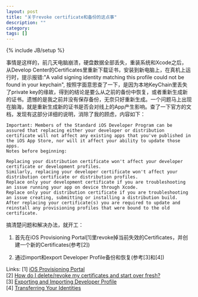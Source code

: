 ```yaml
---
layout: post
title: "关于revoke certificate和备份的这点事"
description: ""
category: 
tags: []
---
```

{% include JB/setup %}

事情是这样的，前几天电脑崩溃，硬盘数据全部丢失，重装系统和Xcode之后，从Develop Center的Certificates里重新下载证书，安装到新电脑上，在真机上运行时，提示报错:"A valid signing identity matching this profile could not be found in your keychain", 按照字面意思查了一下，是因为本地KeyChain里丢失了private key的缘故，得到的结论是要么从之前的备份中恢复，或者重新生成新的证书。遗憾的是我之前并没有保存备份，无奈只好重新生成。一个问题马上出现在脑海，就是重新生成新的证书是否会对线上的App产生影响。查了一下官方的文档，发现有这部分详细的说明，消除了我的顾虑，内容如下：

	Important: Members of the Standard iOS Developer Program can be assured that replacing either your developer or distribution certificate will not affect any existing apps that you've published in the iOS App Store, nor will it affect your ability to update those apps.
	Notes before beginning:

	Replacing your distribution certificate won't affect your developer certificate or development profiles.
	Similarly, replacing your developer certificate won't affect your distribution certificate or distribution profiles.
	Replace only your development certificate if you are troubleshooting an issue running your app on device through Xcode.
	Replace only your distribution certificate if you are troubleshooting an issue creating, submitting or installing a distribution build.
	After replacing your certificate(s) you are required to update and reinstall any provisioning profiles that were bound to the old certificate.
	
搞清楚问题和解决办法，就开工：
1. 首先在iOS Provisioning Portal[1]里revoke掉当前失效的Certificates，并创建一个新的Certificates(参考[2])

2. 通过import和export Developer Profile备份和恢复(参考[3]和[4])

Links: 
[1] [iOS Provisioning Portal](https://developer.apple.com/account/overview.action)  
[2] [How do I delete/revoke my certificates and start over fresh?](http://developer.apple.com/library/ios/#technotes/tn2250/_index.html#//apple_ref/doc/uid/DTS40009933-CH1-TNTAG6)  
[3] [Exporting and  Importing Developer Profile ](http://developer.apple.com/library/ios/#documentation/IDEs/Conceptual/AppDistributionGuide/MaintainingCertificatesandProvisioningAssets/MaintainingCertificatesandProvisioningAssets.html)  
[4] [Transferring Your Identities](http://developer.apple.com/library/ios/#technotes/tn2250/_index.html#//apple_ref/doc/uid/DTS40009933-CH1-TNTAG24)  


